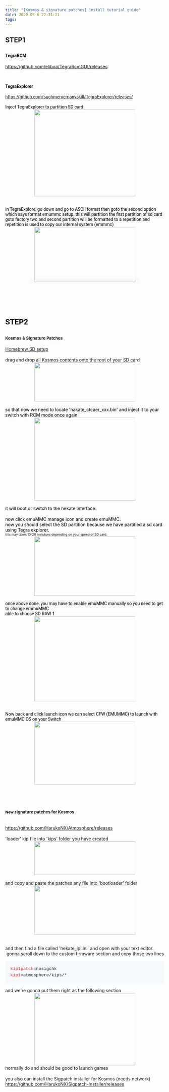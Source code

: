 ```yaml
---
title: "[Kosmos & signature patches] install tutorial guide"
date: 2020-05-6 22:31:21
tags:
---
```


<h2>
<span style="font-family: inherit;">STEP1</span></h2>
<h2>
<span style="background-color: #f9f9f9; color: #030303; font-family: &quot;roboto&quot; , &quot;arial&quot; , sans-serif; font-size: 14px; white-space: pre-wrap;">TegraRCM</span></h2>
<a href="https://github.com/eliboa/TegraRcmGUI/releases">https://github.com/eliboa/TegraRcmGUI/releases</a><br />
<br />
<h2>
<span style="background-color: #f9f9f9; color: #030303; font-family: &quot;roboto&quot; , &quot;arial&quot; , sans-serif; font-size: 14px; white-space: pre-wrap;">TegraExplorer</span></h2>
<span style="background-color: #f9f9f9; color: #030303; font-family: &quot;roboto&quot; , &quot;arial&quot; , sans-serif; font-size: 14px; white-space: pre-wrap;"><a href="https://github.com/suchmememanyskill/TegraExplorer/releases/">https://github.com/suchmememanyskill/TegraExplorer/releases/</a></span><br />
<span style="background-color: #f9f9f9; color: #030303; font-family: &quot;roboto&quot; , &quot;arial&quot; , sans-serif; font-size: 14px; white-space: pre-wrap;"><br /></span>
<span style="color: #030303; font-family: &quot;roboto&quot; , &quot;arial&quot; , sans-serif;"><span style="background-color: #f9f9f9; font-size: 14px; white-space: pre-wrap;">Inject TegraExplorer to partition SD card</span></span><br />
<div class="separator" style="clear: both; text-align: center;">
<a href="https://1.bp.blogspot.com/-39Rbeeu_tNQ/XrJ1Cla9jXI/AAAAAAAAPtE/W45tvEThx3wYrdZSADhYIbOF9SGXUSNCgCNcBGAsYHQ/s1600/%25E3%2583%2580%25E3%2582%25A6%25E3%2583%25B3%25E3%2583%25AD%25E3%2583%25BC%25E3%2583%2589.png" imageanchor="1" style="margin-left: 1em; margin-right: 1em;"><img border="0" data-original-height="321" data-original-width="374" height="274" src="https://1.bp.blogspot.com/-39Rbeeu_tNQ/XrJ1Cla9jXI/AAAAAAAAPtE/W45tvEThx3wYrdZSADhYIbOF9SGXUSNCgCNcBGAsYHQ/s320/%25E3%2583%2580%25E3%2582%25A6%25E3%2583%25B3%25E3%2583%25AD%25E3%2583%25BC%25E3%2583%2589.png" width="320" /></a></div>
<div class="separator" style="clear: both; text-align: center;">
<br /></div>
<span style="background-color: #f9f9f9; color: #030303; font-family: &quot;roboto&quot; , &quot;arial&quot; , sans-serif; font-size: 14px; white-space: pre-wrap;"><br /></span><span style="background-color: #f9f9f9; color: #030303; font-family: &quot;roboto&quot; , &quot;arial&quot; , sans-serif; font-size: 14px; white-space: pre-wrap;">in TegraExplore, go down and go to ASCII format then goto the second option which says format emummc setup. this will partition the first partition of sd card goto factory two and second partition will be formatted to a repetition and repetition is used to copy our internal system (emmmc)</span><br />
<div class="separator" style="clear: both; text-align: center;">
<span style="background-color: #f9f9f9; color: #030303; font-family: &quot;roboto&quot; , &quot;arial&quot; , sans-serif; font-size: 14px; white-space: pre-wrap;"><a href="https://1.bp.blogspot.com/-slgW-MQR5O4/XrJ2dBJ5h9I/AAAAAAAAPtQ/3PR-cJGAiH4LyVyEECoxB2UyaAJji1cNgCNcBGAsYHQ/s1600/%25E3%2583%2580%25E3%2582%25A6%25E3%2583%25B3%25E3%2583%25AD%25E3%2583%25BC%25E3%2583%2589.png" imageanchor="1" style="margin-left: 1em; margin-right: 1em;"><img border="0" data-original-height="684" data-original-width="1251" height="174" src="https://1.bp.blogspot.com/-slgW-MQR5O4/XrJ2dBJ5h9I/AAAAAAAAPtQ/3PR-cJGAiH4LyVyEECoxB2UyaAJji1cNgCNcBGAsYHQ/s320/%25E3%2583%2580%25E3%2582%25A6%25E3%2583%25B3%25E3%2583%25AD%25E3%2583%25BC%25E3%2583%2589.png" width="320" /></a></span></div>
<br />
<span style="background-color: #f9f9f9; color: #030303; font-family: &quot;roboto&quot; , &quot;arial&quot; , sans-serif; font-size: 14px; white-space: pre-wrap;"><br /></span>
<span style="background-color: #f9f9f9; color: #030303; font-family: &quot;roboto&quot; , &quot;arial&quot; , sans-serif; font-size: 14px; white-space: pre-wrap;"><br /></span>
<span style="background-color: #f9f9f9; color: #030303; font-family: &quot;roboto&quot; , &quot;arial&quot; , sans-serif; font-size: 14px; white-space: pre-wrap;"><br /></span>
<br />
<h2>
<span style="color: #030303; font-family: &quot;roboto&quot; , &quot;arial&quot; , sans-serif; font-size: x-large;"><span style="background-color: #f9f9f9; white-space: pre-wrap;">STEP2</span></span></h2>
<h2>
<span style="font-size: small;">Kosmos &amp; Signature Patches</span></h2>
<a href="https://sdsetup.com/console?switch#atmosphere;atmos_musthave;atmos_bootlogo;kosmos_toolkit;kosmos_updater;tesla_menu;atmos_ovlloader;atmos_emuiibo;atmos_sys-clk;atmos_sysftpd;atmos-sys-con;ldn_mitm;ovl_sysmodules;status_monitor_overlay;appstorenx;hbmenu;edizon;goldleaf;nxdumptool;lockpick;hekate;lockpick_rcm;atmos_sigpatch;">Homebrew SD setup</a><br />
<br />
<span style="font-family: inherit;">drag and drop all Kosmos contents onto the root of your SD card</span><br />
<div class="separator" style="clear: both; text-align: center;">
<a href="https://1.bp.blogspot.com/-dLhkCfynB1Q/XrJ7gls7ClI/AAAAAAAAPtc/tDG-DUKiYD43mDY5YFyhr-o6js6nOk5RwCNcBGAsYHQ/s1600/%25E3%2583%2580%25E3%2582%25A6%25E3%2583%25B3%25E3%2583%25AD%25E3%2583%25BC%25E3%2583%2589.png" imageanchor="1" style="margin-left: 1em; margin-right: 1em;"><img border="0" data-original-height="352" data-original-width="909" height="123" src="https://1.bp.blogspot.com/-dLhkCfynB1Q/XrJ7gls7ClI/AAAAAAAAPtc/tDG-DUKiYD43mDY5YFyhr-o6js6nOk5RwCNcBGAsYHQ/s320/%25E3%2583%2580%25E3%2582%25A6%25E3%2583%25B3%25E3%2583%25AD%25E3%2583%25BC%25E3%2583%2589.png" width="320" /></a></div>
<br />
<span style="font-family: inherit;"><span style="background-color: #f9f9f9; color: #030303; font-size: 14px; white-space: pre-wrap;"></span><span style="background-color: #f9f9f9; color: #030303; font-size: 14px; white-space: pre-wrap;">so that now we need to locate 'hakate_ctcaer_xxx.bin' and inject it to your switch with RCM mode once again</span></span><br />
<div class="separator" style="clear: both; text-align: center;">
<a href="https://1.bp.blogspot.com/-IHhWw8jZ7RI/XrJ8xLfJUXI/AAAAAAAAPto/mK1bqTQjn5AS-pgThWNePaL2h2uWkwjVwCNcBGAsYHQ/s1600/%25E3%2583%2580%25E3%2582%25A6%25E3%2583%25B3%25E3%2583%25AD%25E3%2583%25BC%25E3%2583%2589.png" imageanchor="1" style="margin-left: 1em; margin-right: 1em;"><img border="0" data-original-height="313" data-original-width="382" height="262" src="https://1.bp.blogspot.com/-IHhWw8jZ7RI/XrJ8xLfJUXI/AAAAAAAAPto/mK1bqTQjn5AS-pgThWNePaL2h2uWkwjVwCNcBGAsYHQ/s320/%25E3%2583%2580%25E3%2582%25A6%25E3%2583%25B3%25E3%2583%25AD%25E3%2583%25BC%25E3%2583%2589.png" width="320" /></a></div>
<span style="background-color: #f9f9f9; color: #030303; font-family: &quot;roboto&quot; , &quot;arial&quot; , sans-serif; font-size: 14px; white-space: pre-wrap;"><br /></span>
<span style="background-color: #f9f9f9; color: #030303; font-family: inherit; font-size: 14px; white-space: pre-wrap;">it will boot or switch to the hekate interface.</span><br />
<span style="background-color: #f9f9f9; color: #030303; font-family: inherit; font-size: 14px; white-space: pre-wrap;"><br /></span>
<span style="background-color: #f9f9f9; color: #030303; font-family: inherit; font-size: 14px; white-space: pre-wrap;">now click emuMMC manage icon and create emuMMC.</span><br />
<span style="background-color: #f9f9f9; color: #030303; font-family: inherit; font-size: 14px; white-space: pre-wrap;">now you should select the SD partition because we have partitied a sd card using Tegra explorer.</span><br />
<span style="font-family: inherit; font-size: x-small;">this may takes 10-20 minutues depending on your speed of SD card.</span><br />
<div class="separator" style="clear: both; text-align: center;">
<a href="https://1.bp.blogspot.com/-ts3zn_Thv1I/XrJ9vC6JbaI/AAAAAAAAPtw/QNqDZVscVQI9WpCdVMxJ3PkFNSuFWWCeQCNcBGAsYHQ/s1600/%25E3%2583%2580%25E3%2582%25A6%25E3%2583%25B3%25E3%2583%25AD%25E3%2583%25BC%25E3%2583%2589.png" imageanchor="1" style="margin-left: 1em; margin-right: 1em;"><img border="0" data-original-height="781" data-original-width="1327" height="188" src="https://1.bp.blogspot.com/-ts3zn_Thv1I/XrJ9vC6JbaI/AAAAAAAAPtw/QNqDZVscVQI9WpCdVMxJ3PkFNSuFWWCeQCNcBGAsYHQ/s320/%25E3%2583%2580%25E3%2582%25A6%25E3%2583%25B3%25E3%2583%25AD%25E3%2583%25BC%25E3%2583%2589.png" width="320" /></a></div>
<span style="background-color: #f9f9f9; color: #030303; font-family: &quot;roboto&quot; , &quot;arial&quot; , sans-serif; font-size: 14px; white-space: pre-wrap;"><br /></span>
<span style="background-color: #f9f9f9; color: #030303; font-family: &quot;roboto&quot; , &quot;arial&quot; , sans-serif; font-size: 14px; white-space: pre-wrap;">once above done, you may have to enable emuMMC manually so you need to get to change emmuMMC</span><br />
<span style="background-color: #f9f9f9; color: #030303; font-family: &quot;roboto&quot; , &quot;arial&quot; , sans-serif; font-size: 14px; white-space: pre-wrap;">able to choose SD RAW 1</span><br />
<div class="separator" style="clear: both; text-align: center;">
<a href="https://1.bp.blogspot.com/-yENG5R4VTU8/XrJ_SdMpOEI/AAAAAAAAPt8/iWgMetBl1wMyYoDqJymF7V2DSrZzh2BpwCNcBGAsYHQ/s1600/%25E3%2583%2580%25E3%2582%25A6%25E3%2583%25B3%25E3%2583%25AD%25E3%2583%25BC%25E3%2583%2589.png" imageanchor="1" style="margin-left: 1em; margin-right: 1em;"><img border="0" data-original-height="608" data-original-width="721" height="269" src="https://1.bp.blogspot.com/-yENG5R4VTU8/XrJ_SdMpOEI/AAAAAAAAPt8/iWgMetBl1wMyYoDqJymF7V2DSrZzh2BpwCNcBGAsYHQ/s320/%25E3%2583%2580%25E3%2582%25A6%25E3%2583%25B3%25E3%2583%25AD%25E3%2583%25BC%25E3%2583%2589.png" width="320" /></a></div>
<span style="background-color: #f9f9f9; color: #030303; font-family: &quot;roboto&quot; , &quot;arial&quot; , sans-serif; font-size: 14px; white-space: pre-wrap;"><br /></span>
<span style="background-color: #f9f9f9; color: #030303; font-family: &quot;roboto&quot; , &quot;arial&quot; , sans-serif; font-size: 14px; white-space: pre-wrap;"><br /></span>
<span style="background-color: #f9f9f9; color: #030303; font-family: &quot;roboto&quot; , &quot;arial&quot; , sans-serif; font-size: 14px; white-space: pre-wrap;">Now back and click launch icon we can select CFW (</span><span style="background-color: #f9f9f9; color: #030303; font-family: &quot;roboto&quot; , &quot;arial&quot; , sans-serif; font-size: 14px; white-space: pre-wrap;">EMUMMC) to launch with emuMMC OS on your Switch</span><br />
<div class="separator" style="clear: both; text-align: center;">
<a href="https://1.bp.blogspot.com/-VTM7TFLuCPg/XrJ_xgScpEI/AAAAAAAAPuE/lmUOGEDQtvs5Z-UcFGuFQJRe2BRjmw1QQCNcBGAsYHQ/s1600/%25E3%2583%2580%25E3%2582%25A6%25E3%2583%25B3%25E3%2583%25AD%25E3%2583%25BC%25E3%2583%2589.png" imageanchor="1" style="margin-left: 1em; margin-right: 1em;"><img border="0" data-original-height="609" data-original-width="977" height="199" src="https://1.bp.blogspot.com/-VTM7TFLuCPg/XrJ_xgScpEI/AAAAAAAAPuE/lmUOGEDQtvs5Z-UcFGuFQJRe2BRjmw1QQCNcBGAsYHQ/s320/%25E3%2583%2580%25E3%2582%25A6%25E3%2583%25B3%25E3%2583%25AD%25E3%2583%25BC%25E3%2583%2589.png" width="320" /></a></div>
<span style="background-color: #f9f9f9; color: #030303; font-family: &quot;roboto&quot; , &quot;arial&quot; , sans-serif; font-size: 14px; white-space: pre-wrap;"><br /></span>
<span style="background-color: #f9f9f9; color: #030303; font-family: &quot;roboto&quot; , &quot;arial&quot; , sans-serif; font-size: 14px; white-space: pre-wrap;"><br /></span>
<br />
<h2>
<span style="font-size: small;"><span style="background-color: #f9f9f9; color: #030303; font-family: &quot;roboto&quot; , &quot;arial&quot; , sans-serif; white-space: pre-wrap;">New s</span>ignature patches for Kosmos</span></h2>
<br />
<a href="https://github.com/HarukoNX/Atmosphere/releases">https://github.com/HarukoNX/Atmosphere/releases</a><br />
<br />
'loader' kip file into 'kips' folder you have created<br />
<div class="separator" style="clear: both; text-align: center;">
<a href="https://1.bp.blogspot.com/-cgTQCVAVEFA/XrJMGIcivpI/AAAAAAAAPsk/LUuvvYKnaGk9Sldqy4LO_6OTQ2eeSfIcACNcBGAsYHQ/s1600/%25E3%2583%2580%25E3%2582%25A6%25E3%2583%25B3%25E3%2583%25AD%25E3%2583%25BC%25E3%2583%2589.png" imageanchor="1" style="margin-left: 1em; margin-right: 1em;"><img border="0" data-original-height="331" data-original-width="998" height="106" src="https://1.bp.blogspot.com/-cgTQCVAVEFA/XrJMGIcivpI/AAAAAAAAPsk/LUuvvYKnaGk9Sldqy4LO_6OTQ2eeSfIcACNcBGAsYHQ/s320/%25E3%2583%2580%25E3%2582%25A6%25E3%2583%25B3%25E3%2583%25AD%25E3%2583%25BC%25E3%2583%2589.png" width="320" /></a></div>
<br />
and copy and paste the patches any file into 'bootloader' folder<br />
<div class="separator" style="clear: both; text-align: center;">
<a href="https://1.bp.blogspot.com/-uQcQLGagnEs/XrJNSTQLACI/AAAAAAAAPss/wmFU3tMYT0cAY_m2Zf3PG5G1g4dK8MslQCNcBGAsYHQ/s1600/%25E3%2583%2580%25E3%2582%25A6%25E3%2583%25B3%25E3%2583%25AD%25E3%2583%25BC%25E3%2583%2589.png" imageanchor="1" style="margin-left: 1em; margin-right: 1em;"><img border="0" data-original-height="405" data-original-width="831" height="155" src="https://1.bp.blogspot.com/-uQcQLGagnEs/XrJNSTQLACI/AAAAAAAAPss/wmFU3tMYT0cAY_m2Zf3PG5G1g4dK8MslQCNcBGAsYHQ/s320/%25E3%2583%2580%25E3%2582%25A6%25E3%2583%25B3%25E3%2583%25AD%25E3%2583%25BC%25E3%2583%2589.png" width="320" /></a></div>
<br />
<br />
and then find a file called 'hekate_ipl.ini' and open with your text editor.<br />
&nbsp;gonna scroll down to the custom firmware section and copy those two lines<br />
<pre style="background-color: #f6f8fa; border-radius: 3px; box-sizing: border-box; color: #24292e; font-family: SFMono-Regular, Consolas, &quot;Liberation Mono&quot;, Menlo, monospace; font-size: 13.6px; line-height: 1.45; overflow-wrap: normal; overflow: auto; padding: 16px; word-break: normal;"><span class="pl-k" style="box-sizing: border-box; color: #d73a49;">kip1patch</span>=nosigchk
<span class="pl-k" style="box-sizing: border-box; color: #d73a49;">kip1</span>=atmosphere/kips/*</pre>
and we're gonna put them right as the following section<br />
<div class="separator" style="clear: both; text-align: center;">
<a href="https://1.bp.blogspot.com/-xjsJ9X8d1d8/XrJPJh6t_wI/AAAAAAAAPs4/vi2Z48F_mV0AefMbJUsCE2p0MQ28L2QEACNcBGAsYHQ/s1600/%25E3%2583%2580%25E3%2582%25A6%25E3%2583%25B3%25E3%2583%25AD%25E3%2583%25BC%25E3%2583%2589.png" imageanchor="1" style="margin-left: 1em; margin-right: 1em;"><img border="0" data-original-height="460" data-original-width="645" height="228" src="https://1.bp.blogspot.com/-xjsJ9X8d1d8/XrJPJh6t_wI/AAAAAAAAPs4/vi2Z48F_mV0AefMbJUsCE2p0MQ28L2QEACNcBGAsYHQ/s320/%25E3%2583%2580%25E3%2582%25A6%25E3%2583%25B3%25E3%2583%25AD%25E3%2583%25BC%25E3%2583%2589.png" width="320" /></a></div>
normally do and should be good to launch games<br />
<br />
you also can install the Sigpatch installer for Kosmos (needs network)<br />
<a href="https://github.com/HarukoNX/Sigpatch-Installer/releases">https://github.com/HarukoNX/Sigpatch-Installer/releases</a>
